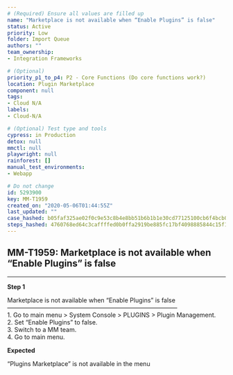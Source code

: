 ```yaml
---
# (Required) Ensure all values are filled up
name: "Marketplace is not available when “Enable Plugins” is false"
status: Active
priority: Low
folder: Import Queue
authors: ""
team_ownership: 
- Integration Frameworks

# (Optional)
priority_p1_to_p4: P2 - Core Functions (Do core functions work?)
location: Plugin Marketplace
component: null
tags: 
- Cloud N/A
labels: 
- Cloud-N/A

# (Optional) Test type and tools
cypress: in Production
detox: null
mmctl: null
playwright: null
rainforest: []
manual_test_environments: 
- Webapp

# Do not change
id: 5293900
key: MM-T1959
created_on: "2020-05-06T01:44:55Z"
last_updated: ""
case_hashed: b05faf325ae02f0c9e53c8b4e8bb51b6b1b1e30cd77125100cb6f4bcb023a354b3811ce4650a19a1e8becc15e0439bb8
steps_hashed: 4760768ed64c3caffffed0b0ffa2919be885fc17bf4098885844c15f1292b8f5ed2bc79bd2471a04059b7099006e5f5b
---
```


<!-- (Auto-generated) Based on frontmatter's "key" and "name" -->

## MM-T1959: Marketplace is not available when “Enable Plugins” is false

---

**Step 1**

Marketplace is not available when “Enable Plugins” is false\
————————————————————————————\
1\. Go to main menu > System Console > PLUGINS > Plugin Management.\
2\. Set “Enable Plugins” to false.\
3\. Switch to a MM team.\
4\. Go to main menu.

**Expected**

“Plugins Marketplace” is not available in the menu
